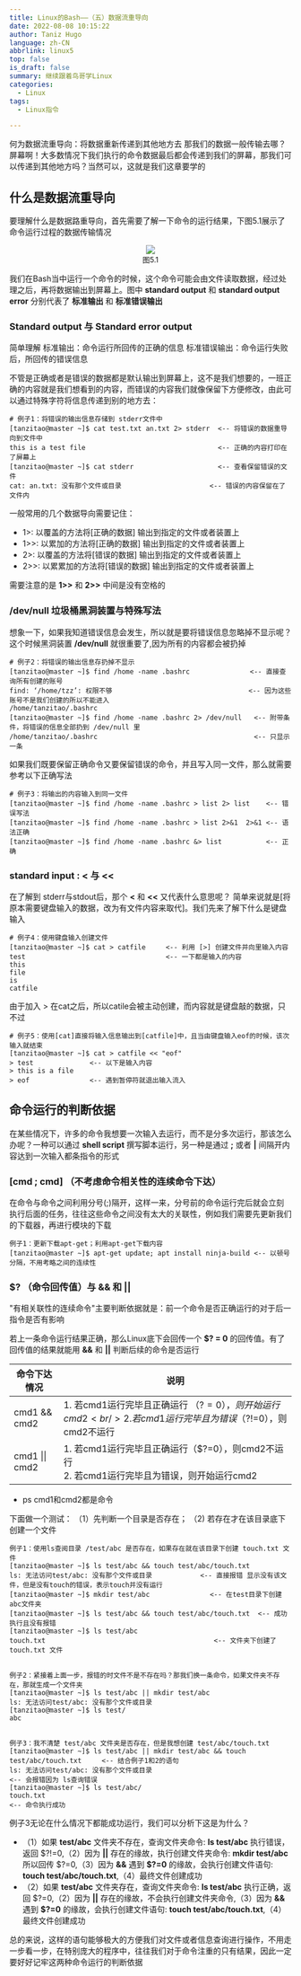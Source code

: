 ```yaml
---
title: Linux的Bash——（五）数据流重导向
date: 2022-08-08 10:15:22
author: Taniz Hugo
language: zh-CN
abbrlink: linux5
top: false
is_draft: false
summary: 继续跟着鸟哥学Linux
categories: 
  - Linux
tags:
  - Linux指令

---
```




何为数据流重导向：将数据重新传递到其他地方去
那我们的数据一般传输去哪？屏幕啊！大多数情况下我们执行的命令数据最后都会传递到我们的屏幕，那我们可以传递到其他地方吗？当然可以，这就是我们这章要学的

## 什么是数据流重导向

要理解什么是数据路重导向，首先需要了解一下命令的运行结果，下图5.1展示了命令运行过程的数据传输情况

<center>
<img src="https://i.imgs.ovh/i/2023/08/20/64e1ff00d09c9.png"/><br/>
<font size=2>图5.1</font>
</center>


我们在Bash当中运行一个命令的时候，这个命令可能会由文件读取数据，经过处理之后，再将数据输出到屏幕上。图中 **standard output** 和 **standard output error** 分别代表了 **标准输出** 和 **标准错误输出** 

### Standard output 与 Standard error output

简单理解
标准输出：命令运行所回传的正确的信息
标准错误输出：命令运行失败后，所回传的错误信息

不管是正确或者是错误的数据都是默认输出到屏幕上，这不是我们想要的，一班正确的内容就是我们想看到的内容，而错误的内容我们就像保留下方便修改，由此可以通过特殊字符将信息传递到别的地方去：

    # 例子1：将错误的输出信息存储到 stderr文件中
    [tanzitao@master ~]$ cat test.txt an.txt 2> stderr  <-- 将错误的数据重导向到文件中
    this is a test file                                 <-- 正确的内容打印在了屏幕上
    [tanzitao@master ~]$ cat stderr                     <-- 查看保留错误的文件
    cat: an.txt: 没有那个文件或目录                      <-- 错误的内容保留在了文件内

一般常用的几个数据导向需要记住：

* 1>: 以覆盖的方法将[正确的数据] 输出到指定的文件或者装置上 
* 1>>: 以累加的方法将[正确的数据] 输出到指定的文件或者装置上 
* 2>: 以覆盖的方法将[错误的数据] 输出到指定的文件或者装置上 
* 2>>: 以累累加的方法将[错误的数据] 输出到指定的文件或者装置上 

需要注意的是 **1>>** 和 **2>>** 中间是没有空格的

### /dev/null 垃圾桶黑洞装置与特殊写法

想象一下，如果我知道错误信息会发生，所以就是要将错误信息忽略掉不显示呢？这个时候黑洞装置 **/dev/null** 就很重要了,因为所有的内容都会被扔掉

    # 例子2：将错误的输出信息存扔掉不显示
    [tanzitao@master ~]$ find /home -name .bashrc               <-- 直接查询所有创建的账号
    find: ‘/home/tzz’: 权限不够                                  <-- 因为这些账号不是我们创建的所以不能进入
    /home/tanzitao/.bashrc
    [tanzitao@master ~]$ find /home -name .bashrc 2> /dev/null   <-- 附带条件，将错误的信息全部扔到 /dev/null 里
    /home/tanzitao/.bashrc                                       <-- 只显示一条


如果我们既要保留正确命令又要保留错误的命令，并且写入同一文件，那么就需要参考以下正确写法

    # 例子3：将输出的内容输入到同一文件
    [tanzitao@master ~]$ find /home -name .bashrc > list 2> list    <-- 错误写法 
    [tanzitao@master ~]$ find /home -name .bashrc > list 2>&1  2>&1 <-- 语法正确
    [tanzitao@master ~]$ find /home -name .bashrc &> list           <-- 正确

### standard input : < 与 <<

在了解到 stderr与stdout后，那个 **<** 和 **<<** 又代表什么意思呢？
简单来说就是[将原本需要键盘输入的数据，改为有文件内容来取代]。我们先来了解下什么是键盘输入

    # 例子4：使用键盘输入创建文件
    [tanzitao@master ~]$ cat > catfile     <-- 利用 [>] 创建文件并向里输入内容
    test                                   <-- 一下都是输入的内容
    this
    file
    is  
    catfile

由于加入 > 在cat之后，所以catile会被主动创建，而内容就是键盘敲的数据，只不过

    # 例子5：使用[cat]直接将输入信息输出到[catfile]中，且当由键盘输入eof的时候，该次输入就结束
    [tanzitao@master ~]$ cat > catfile << "eof"    
    > test              <-- 以下是输入内容
    > this is a file
    > eof               <-- 遇到暂停符就退出输入流入

## 命令运行的判断依据

在某些情况下，许多的命令我想要一次输入去运行，而不是分多次运行，那该怎么办呢？一种可以通过 **shell script** 撰写脚本运行，另一种是通过 **;** 或者 **\|** 间隔开内容达到一次输入都条指令的形式

### [cmd ; cmd] （不考虑命令相关性的连续命令下达）

在命令与命令之间利用分号(;)隔开，这样一来，分号前的命令运行完后就会立刻执行后面的任务，往往这些命令之间没有太大的关联性，例如我们需要先更新我们的下载器，再进行模块的下载

    例子1：更新下载apt-get；利用apt-get下载内容
    [tanzitao@master ~]$ apt-get update; apt install ninja-build <-- 以顿号分隔，不用考略之间的连续性

### $? （命令回传值）与 && 和 ||

"有相关联性的连续命令"主要判断依据就是：前一个命令是否正确运行的对于后一指令是否有影响

若上一条命令运行结果正确，那么Linux底下会回传一个 **$? = 0** 的回传值。有了回传值的结果就能用 **&&** 和 **||** 判断后续的命令是否运行

| 命令下达情况   | 说明                                                         |
| -------------- | ------------------------------------------------------------ |
| cmd1 && cmd2   | 1. 若cmd1运行完毕且正确运行 （$?=0），则开始运行cmd2<br/>2. 若cmd1运行完毕且为错误 （$?!=0），则cmd2不运行 |
| cmd1 \|\| cmd2 | 1. 若cmd1运行完毕且正确运行（$?=0），则cmd2不运行<br/>2. 若cmd1运行完毕且为错误，则开始运行cmd2 |

* ps cmd1和cmd2都是命令

下面做一个测试：
（1）先判断一个目录是否存在；
（2) 若存在才在该目录底下创建一个文件

    例子1：使用ls查阅目录 /test/abc 是否存在，如果存在就在该目录下创建 touch.txt 文件
    [tanzitao@master ~]$ ls test/abc && touch test/abc/touch.txt
    ls: 无法访问test/abc: 没有那个文件或目录            <-- 直接报错 显示没有该文件，但是没有touch的错误，表示touch并没有运行
    [tanzitao@master ~]$ mkdir test/abc               <-- 在test目录下创建abc文件夹
    [tanzitao@master ~]$ ls test/abc && touch test/abc/touch.txt  <-- 成功执行且没有报错
    [tanzitao@master ~]$ ls test/abc
    touch.txt                                          <-- 文件夹下创建了 touch.txt 文件


    例子2：紧接着上面一步，报错的时文件不是不存在吗？那我们换一条命令，如果文件夹不存在，那就生成一个文件夹
    [tanzitao@master ~]$ ls test/abc || mkdir test/abc
    ls: 无法访问test/abc: 没有那个文件或目录
    [tanzitao@master ~]$ ls test/
    abc


    例子3：我不清楚 test/abc 文件夹是否存在，但是我想创建 test/abc/touch.txt 
    [tanzitao@master ~]$ ls test/abc || mkdir test/abc && touch test/abc/touch.txt     <-- 结合例子1和2的语句
    ls: 无法访问test/abc: 没有那个文件或目录                                             <-- 会报错因为 ls查询错误
    [tanzitao@master ~]$ ls test/abc/
    touch.txt                                                                           <-- 命令执行成功

例子3无论在什么情况下都能成功运行，我们可以分析下这是为什么？

* （1）如果 **test/abc** 文件夹不存在，查询文件夹命令: **ls test/abc** 执行错误，返回 \$?!=0,（2）因为 **||** 存在的缘故，执行创建文件夹命令: **mkdir test/abc**所以回传 \$?=0,（3）因为 **&&** 遇到 **$?=0** 的缘故，会执行创建文件语句: **touch test/abc/touch.txt**,（4）最终文件创建成功
* （2）如果 **test/abc** 文件夹存在，查询文件夹命令: **ls test/abc** 执行正确，返回 \$?=0,（2）因为 **||** 存在的缘故，不会执行创建文件夹命令,（3）因为 **&&** 遇到 **$?=0** 的缘故，会执行创建文件语句: **touch test/abc/touch.txt**,（4）最终文件创建成功


总的来说，这样的语句能够极大的方便我们对文件或者信息查询进行操作，不用走一步看一步，在特别庞大的程序中，往往我们对于命令注重的只有结果，因此一定要好好记牢这两种命令运行的判断依据

